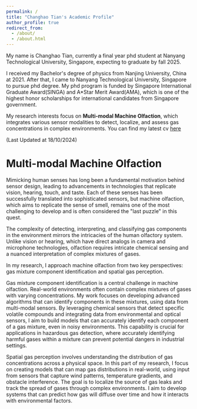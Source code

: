 ```yaml
---
permalink: /
title: "Changhao Tian's Academic Profile"
author_profile: true
redirect_from: 
  - /about/
  - /about.html
---
```


My name is Changhao Tian, currently a final year phd student at Nanyang Technological University, Singapore, expecting to graduate by fall 2025. 

I received my Bachelor's degree of physics from Nanjing University, China at 2021. After that, I came to Nanyang Technological University, Singapore to pursue phd degree. My phd program is funded by Singapore International Graduate Award(SINGA) and A*Star Merit Award(AMA), which is one of the highest honor scholarships for international candidates from Singapore government. 

My research interests focus on **Multi-modal Machine Olfaction**, which integrates various sensor modalities to detect, localize, and assess gas concentrations in complex environments. You can find my latest cv [here](https://github.com/CHTiansweet/CHTian/blob/master/files/CV%20changhao%20Tian_Updated.pdf)

(Last Updated at 18/10/2024)


Multi-modal Machine Olfaction
======
Mimicking human senses has long been a fundamental motivation behind sensor design, leading to advancements in technologies that replicate vision, hearing, touch, and taste. Each of these senses has been successfully translated into sophisticated sensors, but machine olfaction, which aims to replicate the sense of smell, remains one of the most challenging to develop and is often considered the "last puzzle" in this quest.

The complexity of detecting, interpreting, and classifying gas components in the environment mirrors the intricacies of the human olfactory system. Unlike vision or hearing, which have direct analogs in camera and microphone technologies, olfaction requires intricate chemical sensing and a nuanced interpretation of complex mixtures of gases.

In my research, I approach machine olfaction from two key perspectives: gas mixture component identification and spatial gas perception.

Gas mixture component identification is a central challenge in machine olfaction. Real-world environments often contain complex mixtures of gases with varying concentrations. My work focuses on developing advanced algorithms that can identify components in these mixtures, using data from multi-modal sensors. By leveraging chemical sensors that detect specific volatile compounds and integrating data from environmental and optical sensors, I aim to build models that can accurately identify each component of a gas mixture, even in noisy environments. This capability is crucial for applications in hazardous gas detection, where accurately identifying harmful gases within a mixture can prevent potential dangers in industrial settings.

Spatial gas perception involves understanding the distribution of gas concentrations across a physical space. In this part of my research, I focus on creating models that can map gas distributions in real-world, using input from sensors that capture wind patterns, temperature gradients, and obstacle interference. The goal is to localize the source of gas leaks and track the spread of gases through complex environments. I aim to develop systems that can predict how gas will diffuse over time and how it interacts with environmental factors.

